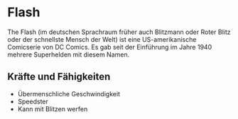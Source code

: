 # Flash
The Flash (im deutschen Sprachraum früher auch Blitzmann oder Roter Blitz oder der schnellste Mensch der Welt) ist eine US-amerikanische Comicserie von DC Comics. Es gab seit der Einführung im Jahre 1940 mehrere Superhelden mit diesem Namen.

## Kräfte und Fähigkeiten
- Übermenschliche Geschwindigkeit
- Speedster
- Kann mit Blitzen werfen
